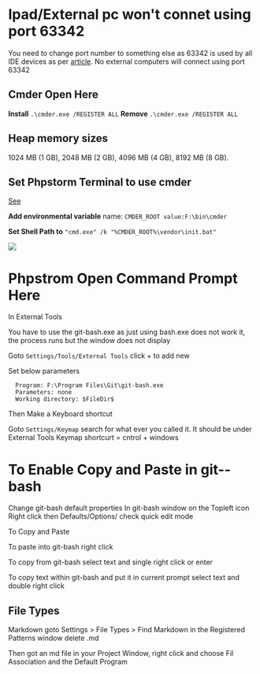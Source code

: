 # Ipad/External pc won't connet using port 63342 #
You need to change port number to something else as 63342 is used by all IDE devices as per [article](https://intellij-support.jetbrains.com/hc/en-us/community/posts/207042105-Getting-connection-refused-on-built-in-web-server?page=1#community_comment_115000109110).  No external computers will connect using port 63342 


## Cmder Open Here ##
**Install** `.\cmder.exe /REGISTER ALL` **Remove** `.\cmder.exe /REGISTER ALL`

## Heap memory sizes ##

1024 MB (1 GB), 2048 MB (2 GB), 4096 MB (4 GB), 8192 MB (8 GB).

## Set Phpstorm Terminal to use cmder ##
[See](https://github.com/cmderdev/cmder/issues/282#issuecomment-219684282) 

**Add environmental variable** name: `CMDER_ROOT value:F:\bin\cmder`


**Set Shell Path to** `"cmd.exe" /k "%CMDER_ROOT%\vendor\init.bat"`

![](http://i.imgur.com/lOMtWhv.png)

# Phpstrom Open Command Prompt Here #

In External Tools

You have to use the git-bash.exe as just using bash.exe does not work it, the process runs but the window does not display

Goto `Settings/Tools/External Tools` click + to add new

Set below parameters

      Program: F:\Program Files\Git\git-bash.exe
      Parameters: none
      Working directory: $FileDir$

Then Make a Keyboard shortcut

Goto `Settings/Keymap` search for what ever you called it.  It should be under External Tools
Keymap shortcurt = cntrol + windows

# To Enable Copy and Paste in git--bash #

Change git-bash default properties
In git-bash window on the Topleft icon Right click then Defaults/Options/ check quick edit mode

To Copy and Paste

To paste into git-bash right click

To copy from git-bash select text and single right click or enter

To copy text within git-bash and put it in current prompt select text and double right click 

## File Types ##

Markdown
goto  Settings > File Types > Find Markdown in the Registered Patterns window delete .md

Then got an md file in your Project Window, right click and choose Fil Association and the Default Program